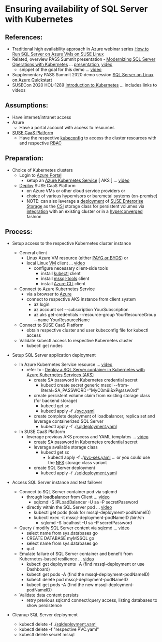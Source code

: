 # Ensuring availability of SQL Server with Kubernetes

## References:

* Traditional high availability approach in Azure webinar series [How to Run SQL Server on Azure VMs on SUSE Linux](https://webinars.dev/microsoft/azure-webinar-series-how-run-sql-server-azure-vms-suse-linux/)
* Related, overview PASS Summit presentation - [Modernizing SQL Server Operations with Kubernetes](https://virtual.passsummit.com/fsPopupEmbed.asp?Mode=presInfo&PresentationID=798356&embedded=true) ... [presentation](../Session-Modernizing_SQL_Server_Operations_with_Kubernetes/Modernizing_SQL_Server_Operations_with_Kubernetes.pdf), [video](../Session-Modernizing_SQL_Server_Operations_with_Kubernetes/videos/Modernizing_SQL_Server_Operations_with_Kubernetes.mp4)
  - snippet of the goal for this demo ... [video](../Session-Modernizing_SQL_Server_Operations_with_Kubernetes/videos/SQLServer_K8s_failover.mp4)
* Supplementary PASS Summit 2020 demo session [SQL Server on Linux on Azure Quickstart](https://teams.microsoft.com/l/meetup-join/19%3ameeting_ODE5M2UyY2MtZDMxZS00MTNkLWE1ZDItNzUyNDI4OWJlY2E1%40thread.v2/0?context=%7b%22Tid%22%3a%22f7a17af6-1c5c-4a36-aa8b-f5be247aa4ba%22%2c%22Oid%22%3a%227e47b779-9638-4f49-b6ba-be9fda179168%22%2c%22IsBroadcastMeeting%22%3atrue%7d)
* SUSECon 2020 HOL-1289 [Introduction to Kubernetes](https://github.com/bwgartner/suse-doc/blob/master/SUSECon/2020/HOL-1289/pdf/lab-guide.pdf) ... includes links to videos

## Assumptions:

* Have internet/intranet access
* Azure
  - Have a portal account with access to resources
* [SUSE CaaS Platform](https://www.suse.com/products/caas-platform/)
  - Have the respective [kubeconfig](https://kubernetes.io/docs/concepts/configuration/organize-cluster-access-kubeconfig/) to access the cluster resources with and respective [RBAC](https://kubernetes.io/docs/reference/access-authn-authz/rbac/)

## Preparation:

* Choice of Kubernetes clusters
  - Login to [Azure Portal](https://portal.azure.com/)
    - setup an [Azure Kubernetes Service](https://docs.microsoft.com/en-us/azure/aks/kubernetes-walkthrough-portal) [ AKS ] ... [video](./videos/AKS_Setup.mp4)
  - [Deploy](https://documentation.suse.com/suse-caasp/4.5/single-html/caasp-deployment/) SUSE CaaS Platform
    - on Azure VMs or other cloud service providers or
    - choice of various hypervisors or baremetal systems (on-premise)
    - NOTE: can also leverage a [deployment](https://documentation.suse.com/ses/7/) of [SUSE Enterprise Storage](https://www.suse.com/products/suse-enterprise-storage/) as the [CSI](https://kubernetes-csi.github.io/docs/) storage class for persistent volumes via [integration](https://documentation.suse.com/suse-caasp/4.5/single-html/caasp-admin/#ses-integration) with an existing cluster or in a [hyperconverged](https://documentation.suse.com/ses/7/single-html/ses-rook/#book-storage-rook) fashion

## Process:

* Setup access to the respective Kubernetes cluster instance
  - General client
    - Linux Azure VM resource (either [PAYG or BYOS](https://azure.microsoft.com/en-us/overview/linux-on-azure/suse/)) or
    - local Linux [VM](https://susedefines.suse.com/definition/jeos-just-enough-operating-system/) client ... [video](./videos/Setup_client.mp4)
      - configure necessary client-side tools
        - install [kubectl](https://kubernetes.io/docs/reference/kubectl/overview/) client
        - install [mssql-tools](https://docs.microsoft.com/en-us/sql/linux/sql-server-linux-setup-tools?view=sql-server-ver15#SLES) client
        - install [Azure CLI](https://docs.microsoft.com/en-us/cli/azure/install-azure-cli-zypper) client
  - Connect to Azure Kubernetes Service
    - via a browser to [Azure](https://portal.azure.com/)
    - connect to respective AKS instance from client system
      - az login
      - az account set --subscription YourSubscription
      - az aks get-credentials --resource-group YourResourceGroup --name YourResourceName
  - Connect to SUSE CaaS Platform
    - obtain respective cluster and user kubeconfig file for kubectl access
  - Validate kubectl access to respective Kubernetes cluster
    - kubectl get nodes

* Setup SQL Server application deployment
  - In Azure Kubernetes Service resource ... [video](./videos/AKS_SQLServer.mp4)
    - refer to : [Deploy a SQL Server container in Kubernetes with Azure Kubernetes Services (AKS)](https://docs.microsoft.com/en-us/sql/linux/tutorial-sql-server-containers-kubernetes?view=sql-server-ver15)
      - create SA password in Kubernetes credential secret
        - kubectl create secret generic mssql --from-literal=SA_PASSWORD="MyC0m9l&xP@ssw0rd"
      - create persistent volume claim from existing storage class (for backend storage)
        - kubectl get sc
        - kubectl apply -f ./[pvc.yaml](./pvc.yaml)
      - create complete deployment of loadbalancer, replica set and leverage containerized SQL Server
        - kubectl apply -f ./[sqldeployment.yaml](./sqldeployment.yaml)
  - In SUSE CaaS Platform
    - leverage previous AKS process and YAML templates ... [video](./videos/CaaSPlatform_SQLServer.mp4)
      - create SA password in Kubernetes credential secret
      - leverage available storage class
        - kubectl get sc 
          - kubectl apply -f ./[pvc-ses.yaml](./pvc-ses.yaml) ... or you could use the [NFS](./pvc-nfs.yaml) storage class variant
      - create SQL Server deployment
        - kubectl apply -f ./[sqldeployment.yaml](./sqldeployment.yaml)

* Access SQL Server instance and test failover
  - Connect to SQL Server container pod via sqlcmd
    - through loadbalancer from Client ... [video](./videos/Client_sqlcmd.mp4)
      - sqlcmd -S IPLoadBalancer -U sa -P secretPassword
    - directly within the SQL Server pod ... [video](./videos/Pod_sqlcmd.mp4)
      - kubectl get pods (look for mssql-deployment-podNameID)
      - kubectl exec -it mssql-deployment-podNameID /bin/sh
        - sqlcmd -S localhost -U sa -P secretPassword
  - Query / modify SQL Server content via sqlcmd ... [video](./videos/Query_sqlcmd.mp4)
    - select name from sys.databases
      go
    - CREATE DATABASE myMSSQL
      go
    - select name from sys.databases
      go
    - quit
  - Emulate failure of SQL Server container and benefit from Kubernetes-based resilience ... [video](./videos/Emulate_Failover.mp4)
    - kubectl get deployments -A (find mssql-deployment or use Dashboard)
    - kubectl get pods -A (find the mssql-deployment-podNameID)
    - kubectl delete pod mssql-deployment-podNameID
    - kubectl get pods -A (find the new mssql-deployment-podNameID)
  - Validate data content persists
    - retry previous sqlcmd connect/query access, listing databases to show persistence

* Cleanup SQL Server deployment
  - kubectl delete -f ./[sqldeployment.yaml](./sqldeployment.yaml)
  - kubectl delete -f "respective PVC.yaml"
  - kubectl delete secret mssql
